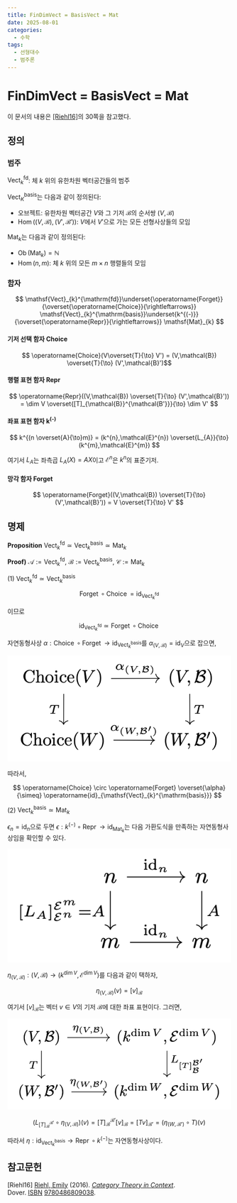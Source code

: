 ```yaml
---
title: FinDimVect = BasisVect = Mat
date: 2025-08-01
categories:
  - 수학
tags:
  - 선형대수
  - 범주론
---
```

# FinDimVect = BasisVect = Mat

이 문서의 내용은 [\[Riehl16\]](##참고문헌)의 30쪽을 참고했다.

## 정의

### 범주

${ \mathsf{Vect}^{\mathrm{fd}}_{k} }$: 체 ${ k }$ 위의 유한차원 벡터공간들의 범주

${ \mathsf{Vect}^{\mathrm{basis}}_{K} }$는 다음과 같이 정의된다:

- 오브젝트: 유한차원 벡터공간 ${ V }$와 그 기저 ${ \mathcal{B} }$의 순서쌍 ${ (V,\mathcal{B}) }$
- ${ \operatorname{Hom}\left( \left( V,\mathcal{B} \right),\left( V',\mathcal{B'} \right) \right) }$: ${ V }$에서 ${ V' }$으로 가는 모든 선형사상들의 모임

${ \mathsf{Mat}_{k} }$는 다음과 같이 정의된다:

- ${ \operatorname{Ob}(\mathsf{Mat}_{k}) = \mathbb{N} }$
- ${ \operatorname{Hom}(n,m) }$: 체 ${ k }$ 위의 모든 ${ m\times n }$ 행렬들의 모임

### 함자

$$ \mathsf{Vect}_{k}^{\mathrm{fd}}\underset{\operatorname{Forget}}{\overset{\operatorname{Choice}}{\rightleftarrows}} \mathsf{Vect}_{k}^{\mathrm{basis}}\underset{k^{(-)}}{\overset{\operatorname{Repr}}{\rightleftarrows}} \mathsf{Mat}_{k} $$

#### 기저 선택 함자 Choice

$$ \operatorname{Choice}(V\overset{T}{\to} V') = (V,\mathcal{B}) \overset{T}{\to} (V',\mathcal{B}')$$

#### 행렬 표현 함자 Repr

$$ \operatorname{Repr}((V,\mathcal{B}) \overset{T}{\to} (V',\mathcal{B}')) = \dim V \overset{[T]_{\mathcal{B}}^{\mathcal{B'}}}{\to} \dim V' $$

#### 좌표 표현 함자 k<sup>(-)</sup>

$$ k^{(n \overset{A}{\to}m)} = (k^{n},\mathcal{E}^{n}) \overset{L_{A}}{\to} (k^{m},\mathcal{E}^{m}) $$

여기서 ${ L_{A} }$는 좌측곱 ${ L_{A}(X) = AX }$이고 ${ \mathcal{E}^{n} }$은 ${ k^{n} }$의 표준기저.

#### 망각 함자 Forget

$$ \operatorname{Forget}((V,\mathcal{B}) \overset{T}{\to} (V',\mathcal{B}')) = V \overset{T}{\to} V' $$

## 명제

**Proposition** ${ \mathsf{Vect}_{k}^{\mathrm{fd}} \simeq \mathsf{Vect}_{k}^{\mathrm{basis}} \simeq \mathsf{Mat}_{k} }$

**Proof)** ${ \mathcal{A}:=\mathsf{Vect}_{k}^{\mathrm{fd}},\  \mathcal{B}:= \mathsf{Vect}_{k}^{\mathrm{basis}},\  \mathcal{C}:= \mathsf{Mat}_{k} }$

(1) ${ \mathsf{Vect}_{k}^{\mathrm{fd}} \simeq \mathsf{Vect}_{k}^{\mathrm{basis}} }$

$$ \operatorname{Forget} \circ \operatorname{Choice} = \operatorname{id}_{\mathsf{Vect}_{k}^{\mathrm{fd}}} $$

이므로

$$ \operatorname{id}_{\mathsf{Vect}_{k}^{\mathrm{fd}}} \simeq \operatorname{Forget} \circ \operatorname{Choice}  $$

자연동형사상 ${ \alpha: \operatorname{Choice} \circ\operatorname{Forget} \to\operatorname{id}_{\mathsf{Vect}_{k}^{{\mathrm{basis}}}}}$를 ${ \alpha_{(V,\mathcal{B})} = \operatorname{id}_{V} }$으로 잡으면,

![alpha|center|400](cd1.png)

따라서,

$$ \operatorname{Choice} \circ \operatorname{Forget} \overset{\alpha}{\simeq} \operatorname{id}_{\mathsf{Vect}_{k}^{\mathrm{basis}}}  $$

(2) ${ \mathsf{Vect}_{k}^{\mathrm{basis}} \simeq \mathsf{Mat}_{k} }$

${\epsilon_{n} =  \operatorname{id}_{n} }$으로 두면 ${ \epsilon: k^{(-)} \circ \operatorname{Repr} \to \operatorname{id}_{\mathsf{Mat}_{k}} }$는 다음 가환도식을 만족하는 자연동형사상임을 확인할 수 있다.

![epsilon|center|400](cd2.png)

${ \eta_{(V,\mathcal{B)}}: (V,\mathcal{B}) \to (k^{\dim V},\mathcal{E}^{\dim V}) }$를 다음과 같이 택하자,

$$ \eta_{(V,\mathcal{B})}(v) = \left[ v \right]_{\mathcal{\mathcal{B}}} $$

여기서 ${ \left[ v \right]_{\mathcal{B}} }$는 벡터 ${ v \in V}$의 기저 ${ \mathcal{B} }$에 대한 좌표 표현이다. 그러면,

![eta|center|400](cd3.png)

$$ \left(L_{[T]_{\mathcal{B}}^{\mathcal{B}'}} \circ \eta_{(V,\mathcal{B})}\right)\left( v \right) = [T]_{\mathcal{B}}^{\mathcal{B'}} [v]_{\mathcal{B}} = [Tv]_{\mathcal{B}'} = \left( \eta_{(W,\mathcal{B}')} \circ T \right)\left( v \right) $$

따라서 ${ \eta : \operatorname{id}_{\mathsf{Vect}_{k}^{\mathrm{basis}}} \to \operatorname{Repr} \circ k^{(-)} }$는 자연동형사상이다.

## 참고문헌

\[Riehl16\] [Riehl, Emily](https://en.wikipedia.org/wiki/Emily_Riehl "Emily Riehl") (2016). [_Category Theory in Context_](https://books.google.com/books?id=6B9MDgAAQBAJ). Dover. [ISBN](https://en.wikipedia.org/wiki/ISBN_\(identifier\) "ISBN (identifier)") [9780486809038](https://en.wikipedia.org/wiki/Special:BookSources/9780486809038 "Special:BookSources/9780486809038").